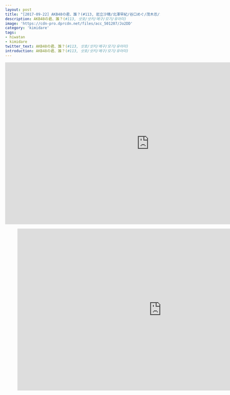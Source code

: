 ```yaml
---
layout: post
title: "[2017-09-22] AKB48の君、誰？(#113, 岩立沙穂/北澤早紀/谷口めぐ/茂木忍/湯本亜美)"
description: AKB48の君、誰？(#113, 삿호/삿키/메구/모기/유아미)
image: 'https://cdn-pro.dprcdn.net/files/acc_501207/Jo2DD'
category: 'kimidare'
tags:
- hiwatan
- kimidare
twitter_text: AKB48の君、誰？(#113, 삿호/삿키/메구/모기/유아미)
introduction: AKB48の君、誰？(#113, 삿호/삿키/메구/모기/유아미)
---
```

<iframe width="936" height="526" src="https://serviceapi.nmv.naver.com/flash/convertIframeTag.nhn?vid=7EE8B17DF601F4536215339CA3EBBB59D950&outKey=V12931c6ea04019369a7e57707f7ce007402beb5461db0e91c36857707f7ce007402b" frameborder="no" scrolling="no" webkitallowfullscreen mozallowfullscreen allowfullscreen></iframe>
</figure>

<figure class="video_container">
<iframe width="936" height="526" src="https://serviceapi.nmv.naver.com/flash/convertIframeTag.nhn?vid=32B22D0FDFF369D8A4244942ABB4CE7E0336&outKey=V127099e9c0cd4bf8fe31eaf8cdf6cb6ae99aa7d05751da063472eaf8cdf6cb6ae99a" frameborder="no" scrolling="no" webkitallowfullscreen mozallowfullscreen allowfullscreen></iframe>
</figure>
